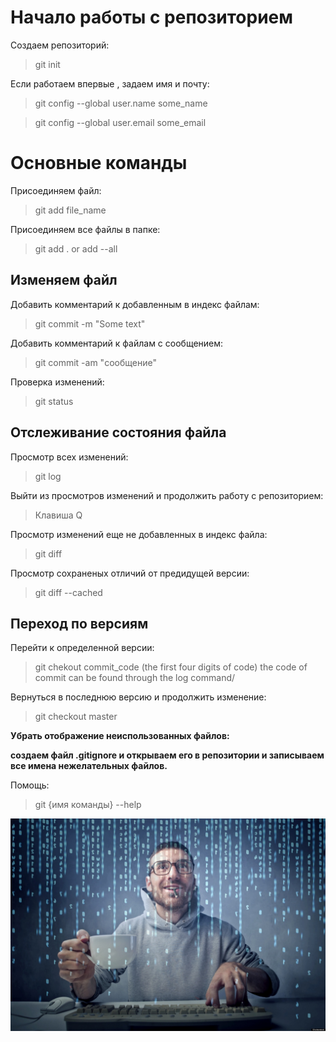 # Начало работы с репозиторием

Создаем репозиторий:

> git init

Если работаем впервые , задаем имя и почту:

> git config --global user.name some_name

> git config --global user.email some_email

# Основные команды

Присоединяем файл:

> git add file_name

Присоединяем все файлы в папке:

> git add . or add --all

## Изменяем файл

Добавить комментарий к добавленным в индекс файлам:

> git commit -m "Some text"

Добавить комментарий к файлам с сообщением:

> git commit -am "сообщение"

Проверка изменений:

> git status

## Отслеживание состояния файла

Просмотр всех изменений:

> git log

Выйти из просмотров изменений и продолжить работу с репозиторием:

> Клавиша Q

Просмотр изменений еще не добавленных в индекс файла:

> git diff

Просмотр сохраненых отличий от предидущей версии:

> git diff --cached

## Переход по версиям

Перейти к определенной версии:

> git chekout commit_code (the first four digits of code)
the code of commit can be found through the log command/

Вернуться в последнюю версию и продолжить изменение:

> git checkout master

**Убрать отображение неиспользованных файлов:**

**создаем файл .gitignore и открываем его в репозитории и записываем все имена нежелательных файлов.**



Помощь:

> git {имя команды} --help

![pic](9a3e15.jpg)

